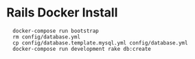 # Rails Docker Install

```
  docker-compose run bootstrap
  rm config/database.yml
  cp config/database.template.mysql.yml config/database.yml
  docker-compose run development rake db:create
```
